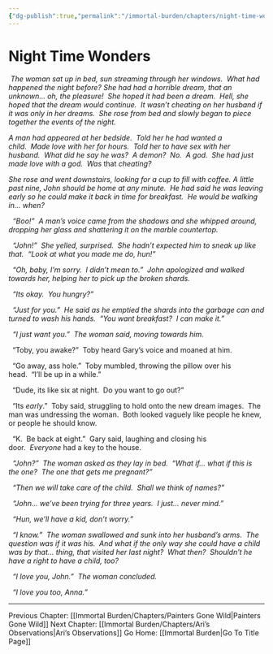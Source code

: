 ```yaml
---
{"dg-publish":true,"permalink":"/immortal-burden/chapters/night-time-wonders/"}
---
```


# Night Time Wonders

 _The woman sat up in bed, sun streaming through her windows.  What had happened the night before? She had had a horrible dream, that an unknown... oh, the pleasure!  She hoped it had been a dream.  Hell, she hoped that the dream would continue.  It wasn’t cheating on her husband if it was only in her dreams.  She rose from bed and slowly began to piece together the events of the night._

_A man had appeared at her bedside.  Told her he had wanted a child.  Made love with her for hours.  Told her to have sex with her husband.  What did he say he was?  A demon?  No.  A god.  She had just made love with a god.  Was_ that _cheating?_

_She rose and went downstairs, looking for a cup to fill with coffee. A little past nine, John should be home at any minute.  He had said he was leaving early so he could make it back in time for breakfast.  He would be walking in... when?_

  _“Boo!”  A man’s voice came from the shadows and she whipped around, dropping her glass and shattering it on the marble countertop._

  _“John!”  She yelled, surprised.  She hadn’t expected him to sneak up like that.  “Look at what you made me do, hun!”_

  _“Oh, baby, I’m sorry.  I didn’t mean to.”  John apologized and walked towards her, helping her to pick up the broken shards._

  _“Its okay.  You hungry?”_

  _“Just for you.”  He said as he emptied the shards into the garbage can and turned to wash his hands.  “You want breakfast?  I can make it.”_

  _“I just want you.”  The woman said, moving towards him._

  

  “Toby, you awake?”  Toby heard Gary’s voice and moaned at him.

  “Go away, ass hole.”  Toby mumbled, throwing the pillow over his head.  “I’ll be up in a while.”

  “Dude, its like six at night.  Do you want to go out?”

  “Its _early_.”  Toby said, struggling to hold onto the new dream images.  The man was undressing the woman.  Both looked vaguely like people he knew, or people he should know.

  “K.  Be back at eight.”  Gary said, laughing and closing his door.  _Everyone_ had a key to the house.

  

  _“John?”  The woman asked as they lay in bed.  “What if... what if this is the one?  The one that gets me pregnant?”_

  _“Then we will take care of the child.  Shall we think of names?”_

  _“John... we’ve been trying for three years.  I just... never mind.”_

  _“Hun, we’ll have a kid, don’t worry.”_

  _“I know.”  The woman swallowed and sunk into her husband’s arms.  The question was if it was his.  And what if the only way she could have a child was by that... thing, that visited her last night?  What then?  Shouldn’t he have a right to have a child, too?_

  _“I love you, John.”  The woman concluded._

  _“I love you too, Anna.”_

---
Previous Chapter: [[Immortal Burden/Chapters/Painters Gone Wild\|Painters Gone Wild]]
Next Chapter: [[Immortal Burden/Chapters/Ari’s Observations\|Ari’s Observations]]
Go Home: [[Immortal Burden\|Go To Title Page]]
  